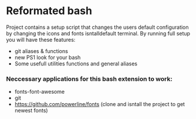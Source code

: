 # Reformated bash
Project contains a setup script that changes the users default configuration by changing the icons and fonts isntalldefault terminal.
By running full setup you will have these features:
- git aliases & functions
- new PS1 look for your bash
- Some usefull utilities functions and general aliases

### Neccessary applications for this bash extension to work:
- fonts-font-awesome
- git
- https://github.com/powerline/fonts (clone and isntall the project to get newest fonts)
